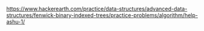 https://www.hackerearth.com/practice/data-structures/advanced-data-structures/fenwick-binary-indexed-trees/practice-problems/algorithm/help-ashu-1/
